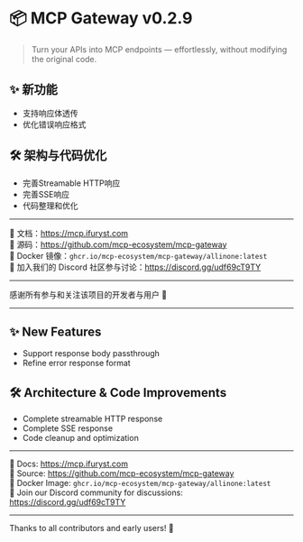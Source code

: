 # 📦 MCP Gateway v0.2.9

> Turn your APIs into MCP endpoints — effortlessly, without modifying the original code.

## ✨ 新功能

- 支持响应体透传
- 优化错误响应格式

## 🛠 架构与代码优化

- 完善Streamable HTTP响应
- 完善SSE响应
- 代码整理和优化

---

📘 文档：https://mcp.ifuryst.com  
🐙 源码：https://github.com/mcp-ecosystem/mcp-gateway  
🐳 Docker 镜像：`ghcr.io/mcp-ecosystem/mcp-gateway/allinone:latest`  
💬 加入我们的 Discord 社区参与讨论：https://discord.gg/udf69cT9TY

---

感谢所有参与和关注该项目的开发者与用户 💖

---

## ✨ New Features

- Support response body passthrough
- Refine error response format

## 🛠 Architecture & Code Improvements

- Complete streamable HTTP response
- Complete SSE response
- Code cleanup and optimization

---

📘 Docs: https://mcp.ifuryst.com  
🐙 Source: https://github.com/mcp-ecosystem/mcp-gateway  
🐳 Docker Image: `ghcr.io/mcp-ecosystem/mcp-gateway/allinone:latest`  
💬 Join our Discord community for discussions: https://discord.gg/udf69cT9TY

---

Thanks to all contributors and early users! 💖 